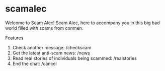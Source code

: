 # scamalec
Welcome to Scam Alec!
Scam Alec, here to accompany you in this big bad world filled with scams from conmen. 

Features
1. Check another message: /checkscam 
2. Get the latest anti-scam news: /news
3. Read real stories of individuals being scammed: /realstories
4. End the chat: /cancel


